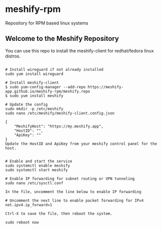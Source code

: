 # meshify-rpm
Repository for RPM based linux systems

## Welcome to the Meshify Repository

You can use this repo to install the meshify-client for redhat/fedora linux distros.

```shell

# Install wireguard if not already installed
sudo yum install wireguard

# Install meshify-client
$ sudo yum-config-manager --add-repo https://meshify-app.github.io/meshify-rpm/meshify.repo
$ sudo yum install meshify

# Update the config
sudo mkdir -p /etc/meshify
sudo nano /etc/meshify/meshify-client.config.json

{
    "MeshifyHost": "https://my.meshify.app",
    "HostID": "",
    "ApiKey": ""
}
Update the HostID and ApiKey from your meshify control panel for the host.


# Enable and start the service
sudo systemctl enable meshify
sudo systemctl start meshify

# Enable IP forwarding for subnet routing or VPN tunneling
sudo nano /etc/sysctl.conf

In the file, uncomment the line below to enable IP forwarding

# Uncomment the next line to enable packet forwarding for IPv4
net.ipv4.ip_forward=1

Ctrl-X to save the file, then reboot the system.

sudo reboot now

```


